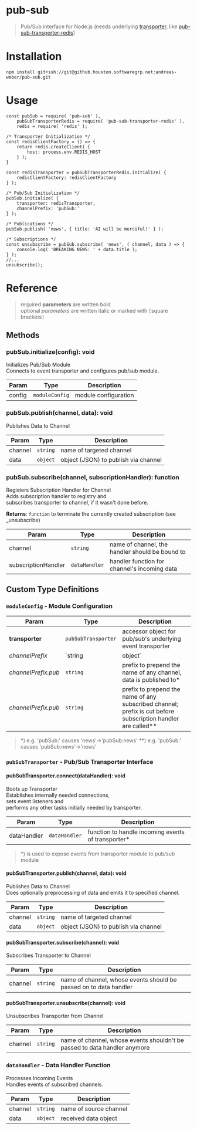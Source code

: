 # pub-sub

> Pub/Sub interface for Node.js (needs underlying [transporter](https://github.houston.softwaregrp.net/andreas-weber/pub-sub#pubsubtransporter---pubsub-transporter-interface), like [pub-sub-transporter-redis](https://github.houston.softwaregrp.net/andreas-weber/pub-sub-transporter-redis))

# Installation
```
npm install git+ssh://git@github.houston.softwaregrp.net:andreas-weber/pub-sub.git
```

# Usage
```
const pubSub = require( 'pub-sub' ),
    pubSubTransporterRedis = require( 'pub-sub-transporter-redis' ),
    redis = require( 'redis' );

/* Transporter Initialization */
const redisClientFactory = () => {
    return redis.createClient( {
        host: process.env.REDIS_HOST
    } );
}

const redisTransporter = pubSubTransporterRedis.initialize( {
    redisClientFactory: redisClientFactory
} );

/* Pub/Sub Initialization */
pubSub.initialize( {
    transporter: redisTransporter,
    channelPrefix: 'pubSub:'
} );

/* Publications */
pubSub.publish( 'news', { title: 'AI will be merciful!' } );

/* Subscriptions */
const unsubscribe = pubSub.subscribe( 'news', ( channel, data ) => {
    console.log( 'BREAKING NEWS: ' + data.title );
} );
//...
unsubscribe();
```

# Reference
> required **parameters** are written bold  
> optional *parameters* are written italic or marked with `[`square brackets`]`  

## Methods

### pubSub.initialize(config): void
Initializes Pub/Sub Module  
Connects to event transporter and configures pub/sub module.

| Param  | Type           | Description          |
| ------ | -------------- | -------------------- |
| config | `moduleConfig` | module configuration |

### pubSub.publish(channel, data): void
Publishes Data to Channel

| Param   | Type     | Description                          |
| ------- | -------- | ------------------------------------ |
| channel | `string` | name of targeted channel             |
| data    | `object` | object (JSON) to publish via channel |

### pubSub.subscribe(channel, subscriptionHandler): function
Registers Subscription Handler for Channel  
Adds subscription handler to registry and   
subscribes transporter to channel, if it wasn't done before.

**Returns**: `function` to terminate the currently created subscription (see _unsubscribe)

| Param               | Type          | Description                                     |
| ------------------- | ------------- | ----------------------------------------------- |
| channel             | `string`      | name of channel, the handler should be bound to |
| subscriptionHandler | `dataHandler` | handler function for channel's incoming data    |

## Custom Type Definitions

### `moduleConfig` - Module Configuration

| Param               | Type                | Description                                                                                                  |
| ------------------- | ------------------- | ------------------------------------------------------------------------------------------------------------ |
| **transporter**     | `pubSubTransporter` | accessor object for pub/sub's underlying event transporter                                                   |
| *channelPrefix*     | `string|object`     | shortcut to set channelPrefix.pub and channelPrefix.sub at once                                              |
| *channelPrefix.pub* | `string`            | prefix to prepend the name of any channel, data is published to*                                             |
| *channelPrefix.pub* | `string`            | prefix to prepend the name of any subscribed channel; prefix is cut before subscription handler are called** |

> *) e.g. 'pubSub:' causes 'news'->'pubSub:news'
> **) e.g. 'pubSub:' causes 'pubSub:news'->'news'

### `pubSubTransporter` - Pub/Sub Transporter Interface

#### pubSubTransporter.connect(dataHandler): void
Boots up Transporter  
Establishes internally needed connections,  
sets event listeners and  
performs any other tasks initially needed by transporter.

| Param       | Type          | Description                                        |
| ----------- | ------------- | -------------------------------------------------- |
| dataHandler | `dataHandler` | function to handle incoming events of transporter* |

> *) is used to expose events from transporter module to pub/sub module

#### pubSubTransporter.publish(channel, data): void
Publishes Data to Channel  
Does optionally preprocessing of data and emits it to specified channel.

| Param   | Type     | Description                          |
| ------- | -------- | ------------------------------------ |
| channel | `string` | name of targeted channel             |
| data    | `object` | object (JSON) to publish via channel |

#### pubSubTransporter.subscribe(channel): void
Subscribes Transporter to Channel

| Param   | Type     | Description                                                       |
| ------- | -------- | ----------------------------------------------------------------- |
| channel | `string` | name of channel, whose events should be passed on to data handler |

#### pubSubTransporter.unsubscribe(channel): void
Unsubscribes Transporter from Channel

| Param   | Type     | Description                                                               |
| ------- | -------- | ------------------------------------------------------------------------- |
| channel | `string` | name of channel, whose events shouldn't be passed to data handler anymore |

### `dataHandler` - Data Handler Function
Processes Incoming Events  
Handles events of subscribed channels.

| Param   | Type     | Description            |
| ------- | -------- | ---------------------- |
| channel | `string` | name of source channel |
| data    | `object` | received data object   |
